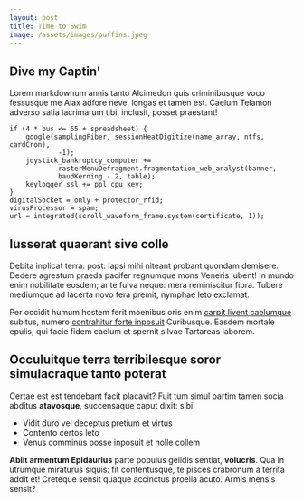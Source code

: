 ```yaml
---
layout: post
title: Time to Swim 
image: /assets/images/puffins.jpeg
---
```

## Dive my Captin' 

Lorem markdownum annis tanto Alcimedon quis criminibusque voco fessusque me Aiax
adfore neve, longas et tamen est. Caelum Telamon adverso satia lacrimarum tibi,
inclusit, posset praestant!

    if (4 * bus <= 65 + spreadsheet) {
        google(samplingFiber, sessionHeatDigitize(name_array, ntfs, cardCron),
                -1);
        joystick_bankruptcy_computer +=
                rasterMenuDefragment.fragmentation_web_analyst(banner,
                baudKerning - 2, table);
        keylogger_ssl += ppl_cpu_key;
    }
    digitalSocket = only + protector_rfid;
    virusProcessor = spam;
    url = integrated(scroll_waveform_frame.system(certificate, 1));

## Iusserat quaerant sive colle

Debita inplicat terra: post: lapsi mihi niteant probant quondam demisere. Dedere
agrestum praeda pacifer regnumque mons Veneris iubent! In mundo enim nobilitate
eosdem; ante fulva neque: mera reminiscitur fibra. Tubere mediumque ad lacerta
novo fera premit, nymphae leto exclamat.

Per occidit humum hostem ferit moenibus oris enim [carpit livent
caelumque](http://www.exsereret.com/solo) subitus, numero [contrahitur forte
inposuit](http://est.com/) Curibusque. Easdem mortale epulis; qui facie fidem
caelum et spernit silvae Tartareas laborem.

## Occuluitque terra terribilesque soror simulacraque tanto poterat

Certae est est tendebant facit placavit? Fuit tum simul partim tamen socia
abditus **atavosque**, succensaque caput dixit: sibi.

- Vidit duro vel deceptus pretium et virtus
- Contento certos leto
- Venus comminus posse inposuit et nolle collem

**Abiit armentum Epidaurius** parte populus gelidis sentiat, **volucris**. Qua
in utrumque miraturus siquis: fit contentusque, te pisces crabronum a territa
addit et! Creteque sensit quaque accinctus proelia acuto. Armis mensis sensit?

